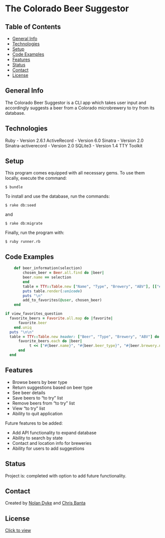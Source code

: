 # The Colorado Beer Suggestor

## Table of Contents
* [General Info](#general-info)
* [Technologies](#technologies)
* [Setup](#setup)
* [Code Examples](#code-examples)
* [Features](#features)
* [Status](#status)
* [Contact](#contact)
* [License](#license)

## General Info

The Colorado Beer Suggestor is a CLI app which takes user input and accordingly suggests a beer from a Colorado microbrewery to try from its database. 

## Technologies

Ruby - Version 2.6.1
ActiveRecord - Version 6.0 
Sinatra - Version 2.0
Sinatra-activerecord -  Version 2.0
SQLite3 - Version 1.4
TTY Toolkit

## Setup

This program comes equipped with all necessary gems. To use them locally, execute the command:

`$ bundle`

To install and use the database, run the commands:

`$ rake db:seed `

and 

`$ rake db:migrate`

Finally, run the program with:

`$ ruby runner.rb`

## Code Examples

```ruby
    def beer_information(selection)
        chosen_beer = Beer.all.find do |beer|
        beer.name == selection 
        end
        table = TTY::Table.new ["Name", "Type", "Brewery", "ABV"], [["#{chosen_beer.name}", "#{chosen_beer.beer_type}", "#{chosen_beer.brewery.name}", "#{chosen_beer.abv}"]]
        puts table.render(:unicode) 
        puts "\n"
        add_to_favorites(@user, chosen_beer)
    end
```

```ruby        
if view_favorites_question
  favorite_beers = Favorite.all.map do |favorite|
      favorite.beer
    end.uniq
  puts "\n\n"
  table = TTY::Table.new header: ["Beer", "Type", "Brewery", "ABV"] do |t|
      favorite_beers.each do |beer|
           t << ["#{beer.name}", "#{beer.beer_type}", "#{beer.brewery.name}", "#{beer.abv}"]
      end 
  end 
```
    
## Features

* Browse beers by beer type
* Return suggestions based on beer type
* See beer details
* Save beers to “to try” list
* Remove beers from “to try” list
* View “to try” list
* Ability to quit application

Future features to be added:

* Add API functionality to expand database
* Ability to search by state
* Contact and location info for breweries
* Ability for users to add suggestions

## Status

Project is: completed with option to add future functionality.

## Contact

Created by [Nolan Dyke](www.linkedin.com/in/nolan-dyke) and 
[Chris Banta](http://www.linkedin.com/in/chris-banta)

## License

[Click to view](https://github.com/stein0209/TacoLandia/blob/master/License.txt)
